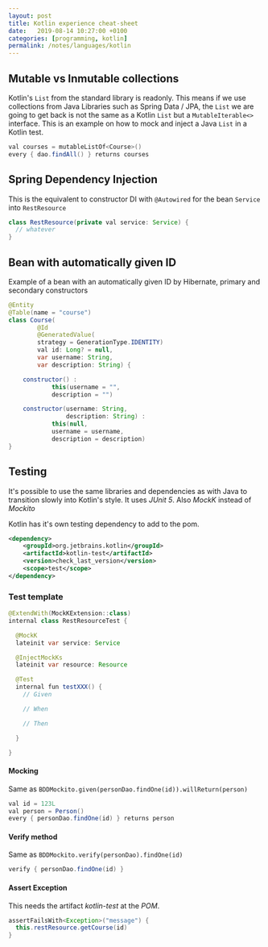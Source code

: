 ```yaml
---
layout: post
title: Kotlin experience cheat-sheet
date:   2019-08-14 10:27:00 +0100
categories: [programming, kotlin]
permalink: /notes/languages/kotlin
---
```

## Mutable vs Inmutable collections
Kotlin's `List` from the standard library is readonly. This means if we use collections from Java Libraries such as Spring Data / JPA, the `List` we are going to get back is not the same as a Kotlin `List` but a `MutableIterable<>` interface.
This is an example on how to mock and inject a Java `List` in a Kotlin test.  
~~~ java
val courses = mutableListOf<Course>()
every { dao.findAll() } returns courses
~~~

## Spring Dependency Injection
This is the equivalent to constructor DI with `@Autowired` for the bean `Service` into `RestResource`
~~~ java
class RestResource(private val service: Service) {
  // whatever
}
~~~

<!--more-->

## Bean with automatically given ID
Example of a bean with an automatically given ID by Hibernate, primary and secondary constructors
~~~ java
@Entity
@Table(name = "course")
class Course(
        @Id
        @GeneratedValue(
        strategy = GenerationType.IDENTITY)
        val id: Long? = null,
        var username: String,
        var description: String) {

    constructor() :
            this(username = "",
            description = "")

    constructor(username: String,
                description: String) :
            this(null,
            username = username,
            description = description)
}
~~~

## Testing  
It's possible to use the same libraries and dependencies as with Java to transition slowly into Kotlin's style. It uses _JUnit 5_. Also _MockK_ instead of _Mockito_

Kotlin has it's own testing dependency to add to the pom.
~~~ xml
<dependency>
    <groupId>org.jetbrains.kotlin</groupId>
    <artifactId>kotlin-test</artifactId>
    <version>check_last_version</version>
    <scope>test</scope>
</dependency>
~~~

### Test template
~~~ java
@ExtendWith(MockKExtension::class)
internal class RestResourceTest {

  @MockK
  lateinit var service: Service

  @InjectMockKs
  lateinit var resource: Resource

  @Test
  internal fun testXXX() {
    // Given

    // When  

    // Then  

  }

}
~~~

#### Mocking
Same as `BDDMockito.given(personDao.findOne(id)).willReturn(person)`
~~~ java
val id = 123L
val person = Person()  
every { personDao.findOne(id) } returns person
~~~

#### Verify method
Same as `BDDMockito.verify(personDao).findOne(id)`
~~~ java
verify { personDao.findOne(id) }
~~~

#### Assert Exception
This needs the artifact _kotlin-test_ at the _POM_.
~~~ java
assertFailsWith<Exception>("message") {
  this.restResource.getCourse(id)
}
~~~
